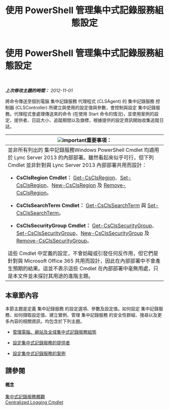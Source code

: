 ﻿---
title: 使用 PowerShell 管理集中式記錄服務組態設定
TOCTitle: 使用 PowerShell 管理集中式記錄服務組態設定
ms:assetid: f455c3aa-0061-413d-bdfb-a3e78f82723d
ms:mtpsurl: https://technet.microsoft.com/zh-tw/library/JJ721938(v=OCS.15)
ms:contentKeyID: 49890507
ms.date: 08/24/2015
mtps_version: v=OCS.15
ms.translationtype: HT
---

# 使用 PowerShell 管理集中式記錄服務組態設定

 

_**上次修改主題的時間：** 2012-11-01_

將命令傳送至個別電腦 集中記錄服務 代理程式 (CLSAgent) 的 集中記錄服務 控制器 (CLSController) 所建立與使用的設定值與參數，會控制與設定 集中記錄服務。代理程式會處理傳送來的命令 (在使用 Start 命令的情況)，並使用案例的設定、提供者、日誌大小、追蹤期間以及旗標，根據提供的設定資訊開始收集追蹤日誌。

<table>
<colgroup>
<col style="width: 100%" />
</colgroup>
<thead>
<tr class="header">
<th><img src="images/Gg412908.important(OCS.15).gif" title="important" alt="important" />重要事項：</th>
</tr>
</thead>
<tbody>
<tr class="odd">
<td>並非所有列出的 集中記錄服務Windows PowerShell Cmdlet 均適用於 Lync Server 2013 的內部部署。雖然看起來似乎可行，但下列 Cmdlet 並非針對與 Lync Server 2013 內部部署共用而設計：
<ul>
<li><p><strong>CsClsRegion Cmdlet：</strong> <a href="https://docs.microsoft.com/en-us/powershell/module/skype/Get-CsClsRegion">Get-CsClsRegion</a>、<a href="https://docs.microsoft.com/en-us/powershell/module/skype/Set-CsClsRegion">Set-CsClsRegion</a>、<a href="https://docs.microsoft.com/en-us/powershell/module/skype/New-CsClsRegion">New-CsClsRegion</a> 及 <a href="https://docs.microsoft.com/en-us/powershell/module/skype/New-CsClsRegion">Remove-CsClsRegion</a>。</p></li>
<li><p><strong>CsClsSearchTerm Cmdlet：</strong> <a href="https://docs.microsoft.com/en-us/powershell/module/skype/Get-CsClsSearchTerm">Get-CsClsSearchTerm</a> 與 <a href="https://docs.microsoft.com/en-us/powershell/module/skype/Set-CsClsSearchTerm">Set-CsClsSearchTerm</a>。</p></li>
<li><p><strong>CsClsSecurityGroup Cmdlet：</strong> <a href="https://docs.microsoft.com/en-us/powershell/module/skype/Get-CsClsSecurityGroup">Get-CsClsSecurityGroup</a>、<a href="https://docs.microsoft.com/en-us/powershell/module/skype/Set-CsClsSecurityGroup">Set-CsClsSecurityGroup</a>、<a href="https://docs.microsoft.com/en-us/powershell/module/skype/New-CsClsSecurityGroup">New-CsClsSecurityGroup</a> 及 <a href="https://docs.microsoft.com/en-us/powershell/module/skype/Remove-CsClsSecurityGroup">Remove-CsClsSecurityGroup</a>。</p></li>
</ul>
這些 Cmdlet 中定義的設定，不會妨礙或引發任何反作用，但它們是針對與 Microsoft Office 365 共用而設計，因此在內部部署中不會產生預期的結果。這並不表示這些 Cmdlet 在內部部署中毫無用處，只是本文件並未探討其用途的進階主題。</td>
</tr>
</tbody>
</table>


## 本章節內容

本節主題是定義 集中記錄服務 的設定選項、參數及設定值。如何設定 集中記錄服務、如何擷取設定值、建立實例、管理 集中記錄服務 的安全性群組、搜尋以及更多內容的相關資訊，均包含於下列主題。

  - [管理電腦、網站及全域集中式記錄服務組態](lync-server-2013-managing-computer-site-and-global-centralized-logging-service-configuration.md)

  - [設定集中式記錄服務的提供者](lync-server-2013-configuring-providers-for-centralized-logging-service.md)

  - [設定集中式記錄服務的案例](lync-server-2013-configuring-scenarios-for-the-centralized-logging-service.md)

## 請參閱

#### 概念

[集中式記錄服務概觀](lync-server-2013-overview-of-the-centralized-logging-service.md)  
[Centralized Logging Cmdlet](https://docs.microsoft.com/en-us/powershell/module/skype/)

